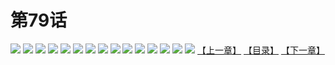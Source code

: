 # 第79话
![](https://s2.baozimh.com/scomic/yuekanshaonuyeqijun-chunquan/0/83-qp2e/1.jpg)
![](https://s2.baozimh.com/scomic/yuekanshaonuyeqijun-chunquan/0/83-qp2e/2.jpg)
![](https://s2.baozimh.com/scomic/yuekanshaonuyeqijun-chunquan/0/83-qp2e/3.jpg)
![](https://s2.baozimh.com/scomic/yuekanshaonuyeqijun-chunquan/0/83-qp2e/4.jpg)
![](https://s2.baozimh.com/scomic/yuekanshaonuyeqijun-chunquan/0/83-qp2e/5.jpg)
![](https://s2.baozimh.com/scomic/yuekanshaonuyeqijun-chunquan/0/83-qp2e/6.jpg)
![](https://s2.baozimh.com/scomic/yuekanshaonuyeqijun-chunquan/0/83-qp2e/7.jpg)
![](https://s2.baozimh.com/scomic/yuekanshaonuyeqijun-chunquan/0/83-qp2e/8.jpg)
![](https://s2.baozimh.com/scomic/yuekanshaonuyeqijun-chunquan/0/83-qp2e/9.jpg)
![](https://s2.baozimh.com/scomic/yuekanshaonuyeqijun-chunquan/0/83-qp2e/10.jpg)
![](https://s2.baozimh.com/scomic/yuekanshaonuyeqijun-chunquan/0/83-qp2e/11.jpg)
![](https://s2.baozimh.com/scomic/yuekanshaonuyeqijun-chunquan/0/83-qp2e/12.jpg)
![](https://s2.baozimh.com/scomic/yuekanshaonuyeqijun-chunquan/0/83-qp2e/13.jpg)
![](https://s2.baozimh.com/scomic/yuekanshaonuyeqijun-chunquan/0/83-qp2e/14.jpg)
![](https://s2.baozimh.com/scomic/yuekanshaonuyeqijun-chunquan/0/83-qp2e/15.jpg)
[【上一章】](./83.md)
[【目录】](./README.md)
[【下一章】](./85.md)
